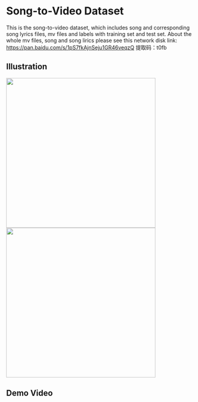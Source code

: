 # Song-to-Video Dataset
This is the song-to-video dataset, which includes song and corresponding song lyrics files, mv files and labels with training set and test set. About the whole mv files, song and song lirics please see this network disk link: https://pan.baidu.com/s/1pS7fkAjnSeju1GR46veqzQ  提取码：t0fb

## Illustration
<img src="https://user-images.githubusercontent.com/102368468/160239206-18d7565a-9d27-48c6-be32-158f571ae716.png" width="400"/><img src="https://user-images.githubusercontent.com/102368468/160239473-9e5e39b1-4878-4f38-8978-785a0400f055.png" width="400"/>

## Demo Video
